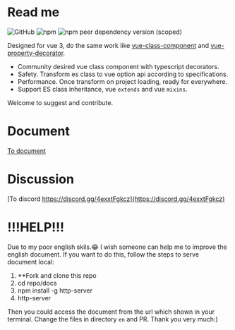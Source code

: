 # Read me

![GitHub](https://img.shields.io/github/license/facing-dev/vue-facing-decorator) ![npm](https://img.shields.io/npm/v/vue-facing-decorator) ![npm peer dependency version (scoped)](https://img.shields.io/npm/dependency-version/vue-facing-decorator/peer/vue)

Designed for vue 3, do the same work like [vue-class-component](https://github.com/vuejs/vue-class-component) and [vue-property-decorator](https://github.com/kaorun343/vue-property-decorator).

* Community desired vue class component with typescript decorators.
* Safety. Transform es class to vue option api according to specifications.
* Performance. Once transform on project loading, ready for everywhere.
* Support ES class inheritance, vue `extends` and vue `mixins`.


Welcome to suggest and contribute.

# Document

[To document](https://facing-dev.github.io/vue-facing-decorator/#/)

# Discussion

[To discord https://discord.gg/4exxtFgkcz](https://discord.gg/4exxtFgkcz)

# !!!HELP!!!

Due to my poor english skils.😂 I wish someone can help me to improve the english document. If you want to do this, follow the steps to serve document local:

1. **Fork and clone this repo
3. cd repo/docs
4. npm install -g http-server
5. http-server

Then you could access the document from the url which shown in your terminal. Change the files in directory `en` and PR. Thank you very much:)